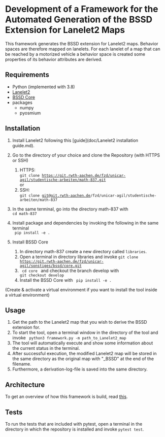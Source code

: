 # Development of a Framework for the Automated Generation of the BSSD Extension for Lanelet2 Maps

This framework generates the BSSD extension for Lanelet2 maps. Behavior spaces are therefore mapped
on lanelets. For each lanelet of a map that can be reached by a motorized vehicle a behavior
space is created some properties of its behavior attributes are derived.

## Requirements

- Python (implemented with 3.8)
- [Lanelet2](https://github.com/fzi-forschungszentrum-informatik/Lanelet2)
- [BSSD Core](https://git.rwth-aachen.de/fzd/unicar-agil/sonstiges/bssd/core)
- packages
  - numpy
  - pyosmium
  
## Installation

1. Install Lanelet2 following this [guide](doc/Lanelet2 installation guide.md).

2. Go to the directory of your choice and clone the Repository (with HTTPS or SSH)
   1. HTTPS:  
   <code>git clone https://git.rwth-aachen.de/fzd/unicar-agil/studentische-arbeiten/math-837.git </code>
   or 
   2. SSH:  
   <code>git clone git@git.rwth-aachen.de/fzd/unicar-agil/studentische-arbeiten/math-837 </code>
3. In the same terminal, go into the directory math-837 with <code> cd math-837 </code>
4. Install package and dependencies by invoking the following in the same terminal    
   <code> pip install -e .</code>
5. Install BSSD Core
   1. In directory math-837 create a new directory called <code>libraries</code>.
   2. Open a terminal in directory libraries and invoke
   <code>git clone https://git.rwth-aachen.de/fzd/unicar-agil/sonstiges/bssd/core.git </code>
   3. <code> cd core </code> and checkout the branch develop with <code> git checkout develop </code>
   4. Install the BSSD Core with <code> pip install -e . </code>
   
(Create & activate a virtual environment if you want to install the tool inside a virtual environment)

## Usage

1. Get the path to the Lanelet2 map that you wish to derive the BSSD extension for.
2. To start the tool, open a terminal window in the directory of the tool and invoke 
<code> python3 framework.py -m path_to_Lanelet2_map </code>
3. The tool will automatically execute and show some information about the current status in the terminal.
4. After successful execution, the modified Lanelet2 map will be stored in the same directory as the original map
with "_BSSD" at the end of the filename.
5. Furthermore, a derivation-log-file is saved into the same directory.

## Architecture

To get an overview of how this framework is build, read [this](doc/architecture.md).

## Tests

To run the tests that are included with pytest, open a terminal in the directory in which the repository
is installed and invoke <code>pytest test</code>.
